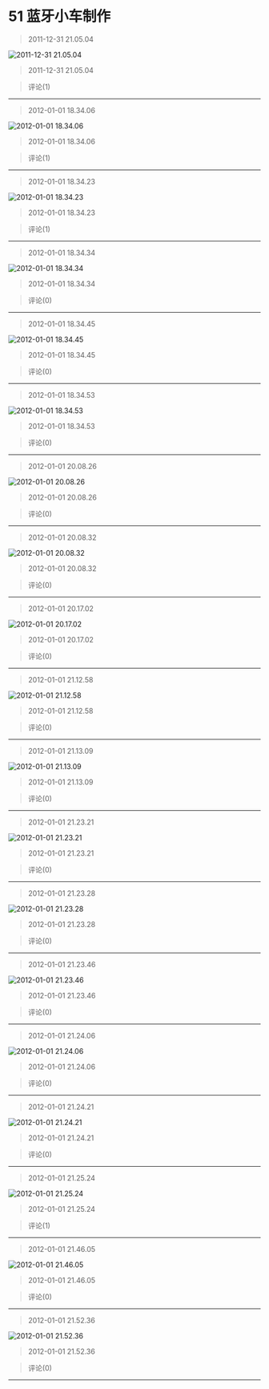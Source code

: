 # 51 蓝牙小车制作

> 2011-12-31 21.05.04

![2011-12-31 21.05.04](https://pan.4a1801.life/d/Onedrive-4A1801/%E4%B8%AA%E4%BA%BA%E5%BB%BA%E7%AB%99/public/Qzone/Albums/最爱/51蓝牙小车制作/01_2011-12-31_21.05.04_32A6167B.webp)

> 2011-12-31 21.05.04

> 评论(1)

---

> 2012-01-01 18.34.06

![2012-01-01 18.34.06](https://pan.4a1801.life/d/Onedrive-4A1801/%E4%B8%AA%E4%BA%BA%E5%BB%BA%E7%AB%99/public/Qzone/Albums/最爱/51蓝牙小车制作/02_2012-01-01_18.34.06_1C9E40B2.webp)

> 2012-01-01 18.34.06

> 评论(1)

---

> 2012-01-01 18.34.23

![2012-01-01 18.34.23](https://pan.4a1801.life/d/Onedrive-4A1801/%E4%B8%AA%E4%BA%BA%E5%BB%BA%E7%AB%99/public/Qzone/Albums/最爱/51蓝牙小车制作/03_2012-01-01_18.34.23_16589AB7.webp)

> 2012-01-01 18.34.23

> 评论(1)

---

> 2012-01-01 18.34.34

![2012-01-01 18.34.34](https://pan.4a1801.life/d/Onedrive-4A1801/%E4%B8%AA%E4%BA%BA%E5%BB%BA%E7%AB%99/public/Qzone/Albums/最爱/51蓝牙小车制作/04_2012-01-01_18.34.34_9B1D5DEB.webp)

> 2012-01-01 18.34.34

> 评论(0)

---

> 2012-01-01 18.34.45

![2012-01-01 18.34.45](https://pan.4a1801.life/d/Onedrive-4A1801/%E4%B8%AA%E4%BA%BA%E5%BB%BA%E7%AB%99/public/Qzone/Albums/最爱/51蓝牙小车制作/05_2012-01-01_18.34.45_ACD72F83.webp)

> 2012-01-01 18.34.45

> 评论(0)

---

> 2012-01-01 18.34.53

![2012-01-01 18.34.53](https://pan.4a1801.life/d/Onedrive-4A1801/%E4%B8%AA%E4%BA%BA%E5%BB%BA%E7%AB%99/public/Qzone/Albums/最爱/51蓝牙小车制作/06_2012-01-01_18.34.53_86643FD5.webp)

> 2012-01-01 18.34.53

> 评论(0)

---

> 2012-01-01 20.08.26

![2012-01-01 20.08.26](https://pan.4a1801.life/d/Onedrive-4A1801/%E4%B8%AA%E4%BA%BA%E5%BB%BA%E7%AB%99/public/Qzone/Albums/最爱/51蓝牙小车制作/07_2012-01-01_20.08.26_6AE4A7FA.webp)

> 2012-01-01 20.08.26

> 评论(0)

---

> 2012-01-01 20.08.32

![2012-01-01 20.08.32](https://pan.4a1801.life/d/Onedrive-4A1801/%E4%B8%AA%E4%BA%BA%E5%BB%BA%E7%AB%99/public/Qzone/Albums/最爱/51蓝牙小车制作/08_2012-01-01_20.08.32_8964F16E.webp)

> 2012-01-01 20.08.32

> 评论(0)

---

> 2012-01-01 20.17.02

![2012-01-01 20.17.02](https://pan.4a1801.life/d/Onedrive-4A1801/%E4%B8%AA%E4%BA%BA%E5%BB%BA%E7%AB%99/public/Qzone/Albums/最爱/51蓝牙小车制作/09_2012-01-01_20.17.02_8EAE1DBD.webp)

> 2012-01-01 20.17.02

> 评论(0)

---

> 2012-01-01 21.12.58

![2012-01-01 21.12.58](https://pan.4a1801.life/d/Onedrive-4A1801/%E4%B8%AA%E4%BA%BA%E5%BB%BA%E7%AB%99/public/Qzone/Albums/最爱/51蓝牙小车制作/10_2012-01-01_21.12.58_27517D3E.webp)

> 2012-01-01 21.12.58

> 评论(0)

---

> 2012-01-01 21.13.09

![2012-01-01 21.13.09](https://pan.4a1801.life/d/Onedrive-4A1801/%E4%B8%AA%E4%BA%BA%E5%BB%BA%E7%AB%99/public/Qzone/Albums/最爱/51蓝牙小车制作/11_2012-01-01_21.13.09_A1FD08E8.webp)

> 2012-01-01 21.13.09

> 评论(0)

---

> 2012-01-01 21.23.21

![2012-01-01 21.23.21](https://pan.4a1801.life/d/Onedrive-4A1801/%E4%B8%AA%E4%BA%BA%E5%BB%BA%E7%AB%99/public/Qzone/Albums/最爱/51蓝牙小车制作/12_2012-01-01_21.23.21_E0CC35F0.webp)

> 2012-01-01 21.23.21

> 评论(0)

---

> 2012-01-01 21.23.28

![2012-01-01 21.23.28](https://pan.4a1801.life/d/Onedrive-4A1801/%E4%B8%AA%E4%BA%BA%E5%BB%BA%E7%AB%99/public/Qzone/Albums/最爱/51蓝牙小车制作/13_2012-01-01_21.23.28_AF8C9761.webp)

> 2012-01-01 21.23.28

> 评论(0)

---

> 2012-01-01 21.23.46

![2012-01-01 21.23.46](https://pan.4a1801.life/d/Onedrive-4A1801/%E4%B8%AA%E4%BA%BA%E5%BB%BA%E7%AB%99/public/Qzone/Albums/最爱/51蓝牙小车制作/14_2012-01-01_21.23.46_FBAD8399.webp)

> 2012-01-01 21.23.46

> 评论(0)

---

> 2012-01-01 21.24.06

![2012-01-01 21.24.06](https://pan.4a1801.life/d/Onedrive-4A1801/%E4%B8%AA%E4%BA%BA%E5%BB%BA%E7%AB%99/public/Qzone/Albums/最爱/51蓝牙小车制作/15_2012-01-01_21.24.06_FE4A8524.webp)

> 2012-01-01 21.24.06

> 评论(0)

---

> 2012-01-01 21.24.21

![2012-01-01 21.24.21](https://pan.4a1801.life/d/Onedrive-4A1801/%E4%B8%AA%E4%BA%BA%E5%BB%BA%E7%AB%99/public/Qzone/Albums/最爱/51蓝牙小车制作/16_2012-01-01_21.24.21_18FD88EA.webp)

> 2012-01-01 21.24.21

> 评论(0)

---

> 2012-01-01 21.25.24

![2012-01-01 21.25.24](https://pan.4a1801.life/d/Onedrive-4A1801/%E4%B8%AA%E4%BA%BA%E5%BB%BA%E7%AB%99/public/Qzone/Albums/最爱/51蓝牙小车制作/17_2012-01-01_21.25.24_594CC683.webp)

> 2012-01-01 21.25.24

> 评论(1)

---

> 2012-01-01 21.46.05

![2012-01-01 21.46.05](https://pan.4a1801.life/d/Onedrive-4A1801/%E4%B8%AA%E4%BA%BA%E5%BB%BA%E7%AB%99/public/Qzone/Albums/最爱/51蓝牙小车制作/18_2012-01-01_21.46.05_77272B9A.webp)

> 2012-01-01 21.46.05

> 评论(0)

---

> 2012-01-01 21.52.36

![2012-01-01 21.52.36](https://pan.4a1801.life/d/Onedrive-4A1801/%E4%B8%AA%E4%BA%BA%E5%BB%BA%E7%AB%99/public/Qzone/Albums/最爱/51蓝牙小车制作/19_2012-01-01_21.52.36_54159101.webp)

> 2012-01-01 21.52.36

> 评论(0)

---
